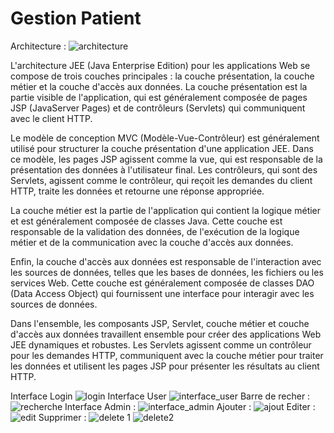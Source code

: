 # Gestion Patient
Architecture :
![architecture](https://user-images.githubusercontent.com/92646945/233733151-a0dfbb86-820e-412c-bb5e-8b6f8a184008.png)

L'architecture JEE (Java Enterprise Edition) pour les applications Web se compose de trois couches principales : la couche présentation, la couche métier et la couche d'accès aux données. La couche présentation est la partie visible de l'application, qui est généralement composée de pages JSP (JavaServer Pages) et de contrôleurs (Servlets) qui communiquent avec le client HTTP.

Le modèle de conception MVC (Modèle-Vue-Contrôleur) est généralement utilisé pour structurer la couche présentation d'une application JEE. Dans ce modèle, les pages JSP agissent comme la vue, qui est responsable de la présentation des données à l'utilisateur final. Les contrôleurs, qui sont des Servlets, agissent comme le contrôleur, qui reçoit les demandes du client HTTP, traite les données et retourne une réponse appropriée.

La couche métier est la partie de l'application qui contient la logique métier et est généralement composée de classes Java. Cette couche est responsable de la validation des données, de l'exécution de la logique métier et de la communication avec la couche d'accès aux données.

Enfin, la couche d'accès aux données est responsable de l'interaction avec les sources de données, telles que les bases de données, les fichiers ou les services Web. Cette couche est généralement composée de classes DAO (Data Access Object) qui fournissent une interface pour interagir avec les sources de données.

Dans l'ensemble, les composants JSP, Servlet, couche métier et couche d'accès aux données travaillent ensemble pour créer des applications Web JEE dynamiques et robustes. Les Servlets agissent comme un contrôleur pour les demandes HTTP, communiquent avec la couche métier pour traiter les données et utilisent les pages JSP pour présenter les résultats au client HTTP.


Interface Login
![login](https://user-images.githubusercontent.com/92646945/233733176-35400734-5f86-43b1-8c05-99a42fba2b03.png)
Interface User 
![interface_user](https://user-images.githubusercontent.com/92646945/233733192-cf5c72f0-f345-4498-910a-75614fb91d3b.png)
Barre de recher :
![recherche](https://user-images.githubusercontent.com/92646945/233733207-fad7bea6-4218-49e4-809e-2c27b35888aa.png)
Interface Admin :
![interface_admin](https://user-images.githubusercontent.com/92646945/233733228-9d082d82-73aa-4c39-8ba3-804a4f00a1aa.png)
Ajouter :
![ajout](https://user-images.githubusercontent.com/92646945/233733264-5e31408c-4cf9-48ec-8a5f-102f6f8f5f40.png)
Editer :
![edit](https://user-images.githubusercontent.com/92646945/233733271-f4fb4b81-c7fb-4018-b135-ef57f92bdef9.png)
Supprimer :
![delete 1](https://user-images.githubusercontent.com/92646945/233733285-404854da-2a88-4e0b-b5cf-82ccf5618a7d.png)
![delete2](https://user-images.githubusercontent.com/92646945/233733293-ed5d839a-ca2f-452c-b55b-e737b9f92786.png)
